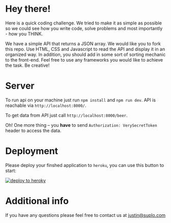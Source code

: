 # Hey there!

Here is a quick coding challenge. We tried to make it as simple as possible so we could see how you write code, solve problems and most importantly - how you THINK.

We have a simple API that returns a JSON array. We would like you to fork this repo. Use HTML, CSS and Javascript to read the API and display it in an organized way. In addition, you should add in some sort of sorting mechanic to the front-end. Feel free to use any frameworks you would like to achieve the task. Be creative!

# Server

To run api on your machine just run `npm install` and `npm run dev`. API is reachable via `http://localhost:8000/`.

To get data from API just call `http://localhost:8000/beer`.

Oh! One more thing – you **have** to send `Authorization: VerySecretToken` header to access the data.

# Deployment

Please deploy your finshed application to `heroku`, you can use this button to start:

[![deploy to heroky](https://www.herokucdn.com/deploy/button.svg)](https://heroku.com/deploy?template=https://github.com/cikasfm/turbo-potato)

# Additional info

If you have any questions please feel free to contact us at justin@suplo.com
